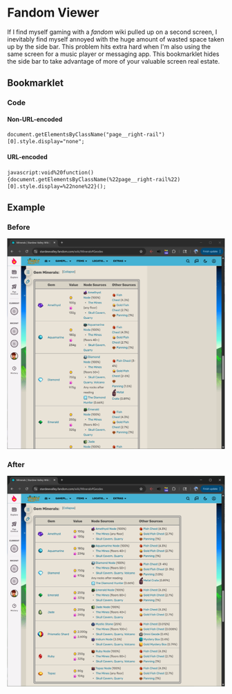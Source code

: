 # Fandom Viewer

If I find myself gaming with a _fandom_ wiki pulled up on a second screen, I inevitably find myself annoyed with the huge amount of wasted space taken up by the side bar. This problem hits extra hard when I'm also using the same screen for a music player or messaging app. This bookmarklet hides the side bar to take advantage of more of your valuable screen real estate.

## Bookmarklet
### Code
#### Non-URL-encoded
```
document.getElementsByClassName("page__right-rail")[0].style.display="none";
```
#### URL-encoded
```
javascript:void%20function(){document.getElementsByClassName(%22page__right-rail%22)[0].style.display=%22none%22}();
```

## Example

### Before
![Stardew Fandom Wiki minerals page with sidebar](./assets/fandom-before.png)

### After
![Stardew Fandom Wiki minerals page without sidebar](./assets/fandom-after.png)